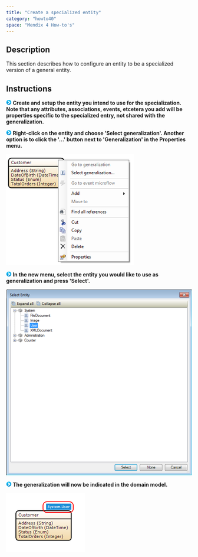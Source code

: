 ```yaml
---
title: "Create a specialized entity"
category: "howto40"
space: "Mendix 4 How-to's"
---
```

## Description

This section describes how to configure an entity to be a specialized version of a general entity.

## Instructions

![](attachments/819203/917932.png) **Create and setup the entity you intend to use for the specialization. Note that any attributes, associations, events, etcetera you add will be properties specific to the specialized entry, not shared with the generalization.**

![](attachments/819203/917932.png) **Right-click on the entity and choose 'Select generalization'. Another option is to click the '...' button next to 'Generalization' in the Properties menu.**

![](attachments/2621535/2752552.png)

![](attachments/819203/917932.png) **In the new menu, select the entity you would like to use as generalization and press 'Select'.**

![](attachments/2621535/2752553.png)

![](attachments/819203/917932.png) **The generalization will now be indicated in the domain model.**

![](attachments/2621535/2752550.png)

